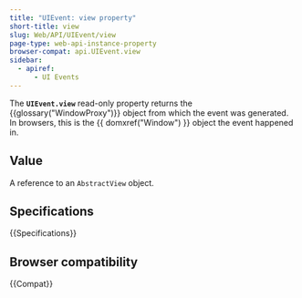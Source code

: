 ```yaml
---
title: "UIEvent: view property"
short-title: view
slug: Web/API/UIEvent/view
page-type: web-api-instance-property
browser-compat: api.UIEvent.view
sidebar:
  - apiref:
      - UI Events
---
```


The **`UIEvent.view`** read-only property returns the
{{glossary("WindowProxy")}} object from which the event was generated. In browsers, this
is the {{ domxref("Window") }} object the event happened in.

## Value

A reference to an `AbstractView` object.

## Specifications

{{Specifications}}

## Browser compatibility

{{Compat}}
